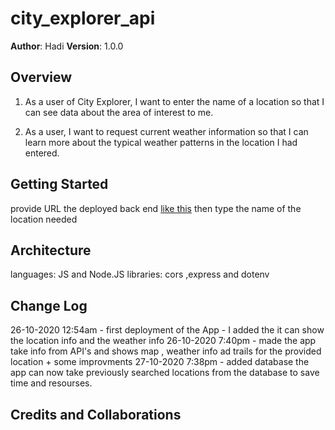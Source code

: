 # city_explorer_api

**Author**: Hadi
**Version**: 1.0.0

## Overview

1. As a user of City Explorer, I want to enter the name of a location so that I can see data about the area of interest to me.

2. As a user, I want to request current weather information so that I can learn more about the typical weather patterns in the location I had entered.

## Getting Started
<!-- What are the steps that a user must take in order to build this app on their own machine and get it running? -->
provide URL the deployed back end [like this](https://hadi-city-explorer.herokuapp.com) then type the name of the location needed

## Architecture
<!-- Provide a detailed description of the application design. What technologies (languages, libraries, etc) you're using, and any other relevant design information. -->

languages: JS and Node.JS
libraries: cors ,express and dotenv

## Change Log

<!-- Use this area to document the iterative changes made to your application as each feature is successfully implemented. Use time stamps. Here's an examples:

<!-- 01-01-2001 4:59pm - Application now has a fully-functional express server, with a GET route for the location resource. -->

26-10-2020 12:54am - first deployment of the App - I added the it can show the location info and the weather info
26-10-2020 7:40pm - made the app take info from API's and shows map , weather info ad trails for the provided location + some improvments
27-10-2020 7:38pm - added database the app can now take previously searched locations from the database to save time and resourses.

## Credits and Collaborations
<!-- Give credit (and a link) to other people or resources that helped you build this application. -->
